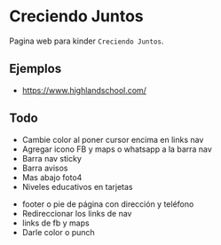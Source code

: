 # Creciendo Juntos

Pagina web para kinder `Creciendo Juntos`.

## Ejemplos

- https://www.highlandschool.com/

## Todo

- Cambie color al poner cursor encima en links nav
- Agregar icono FB y maps o whatsapp a la barra nav
- Barra nav sticky
- Barra avisos
- Mas abajo foto4
- Niveles educativos en tarjetas

* footer o pie de página con dirección y teléfono
* Redireccionar los links de nav
* links de fb y maps
* Darle color o punch
